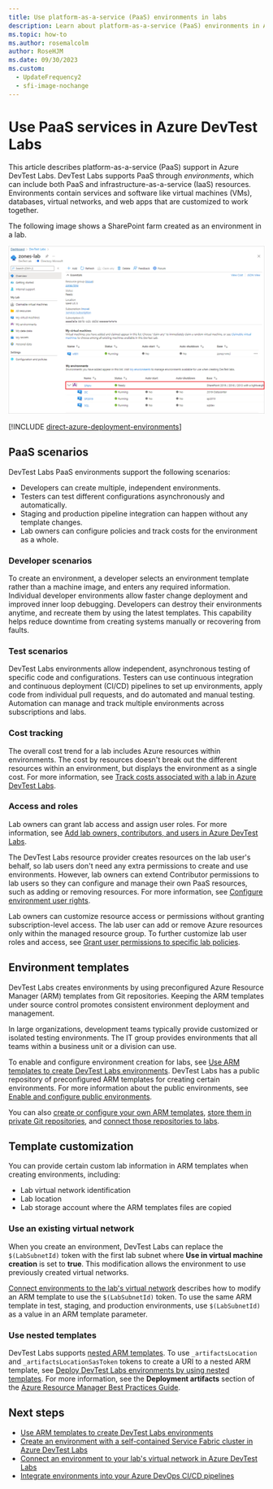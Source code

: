 ```yaml
---
title: Use platform-as-a-service (PaaS) environments in labs
description: Learn about platform-as-a-service (PaaS) environments in Azure DevTest Labs.
ms.topic: how-to
ms.author: rosemalcolm
author: RoseHJM
ms.date: 09/30/2023
ms.custom:
  - UpdateFrequency2
  - sfi-image-nochange
---
```


# Use PaaS services in Azure DevTest Labs

This article describes platform-as-a-service (PaaS) support in Azure DevTest Labs. DevTest Labs supports PaaS through *environments*, which can include both PaaS and infrastructure-as-a-service (IaaS) resources. Environments contain services and software like virtual machines (VMs), databases, virtual networks, and web apps that are customized to work together.

The following image shows a SharePoint farm created as an environment in a lab.

![Screenshot of a SharePoint environment in a lab.](media/use-paas-services/environments.png)

[!INCLUDE [direct-azure-deployment-environments](includes/direct-azure-deployment-environments.md)]  

## PaaS scenarios

DevTest Labs PaaS environments support the following scenarios:

- Developers can create multiple, independent environments.
- Testers can test different configurations asynchronously and automatically.
- Staging and production pipeline integration can happen without any template changes.
- Lab owners can configure policies and track costs for the environment as a whole.

### Developer scenarios

To create an environment, a developer selects an environment template rather than a machine image, and enters any required information. Individual developer environments allow faster change deployment and improved inner loop debugging. Developers can destroy their environments anytime, and recreate them by using the latest templates. This capability helps reduce downtime from creating systems manually or recovering from faults.

### Test scenarios

DevTest Labs environments allow independent, asynchronous testing of specific code and configurations. Testers can use continuous integration and continuous deployment (CI/CD) pipelines to set up environments, apply code from individual pull requests, and do automated and manual testing. Automation can manage and track multiple environments across subscriptions and labs.

### Cost tracking

The overall cost trend for a lab includes Azure resources within environments. The cost by resources doesn't break out the different resources within an environment, but displays the environment as a single cost. For more information, see [Track costs associated with a lab in Azure DevTest Labs](devtest-lab-configure-cost-management.md).

### Access and roles

Lab owners can grant lab access and assign user roles. For more information, see [Add lab owners, contributors, and users in Azure DevTest Labs](devtest-lab-add-devtest-user.md).

The DevTest Labs resource provider creates resources on the lab user's behalf, so lab users don't need any extra permissions to create and use environments. However, lab owners can extend Contributor permissions to lab users so they can configure and manage their own PaaS resources, such as adding or removing resources. For more information, see [Configure environment user rights](devtest-lab-create-environment-from-arm.md#configure-environment-user-rights).

Lab owners can customize resource access or permissions without granting subscription-level access. The lab user can add or remove Azure resources only within the managed resource group. To further customize lab user roles and access, see [Grant user permissions to specific lab policies](devtest-lab-grant-user-permissions-to-specific-lab-policies.md).

## Environment templates

DevTest Labs creates environments by using preconfigured Azure Resource Manager (ARM) templates from Git repositories. Keeping the ARM templates under source control promotes consistent environment deployment and management.

In large organizations, development teams typically provide customized or isolated testing environments. The IT group provides environments that all teams within a business unit or a division can use.

To enable and configure environment creation for labs, see [Use ARM templates to create DevTest Labs environments](devtest-lab-create-environment-from-arm.md). DevTest Labs has a public repository of preconfigured ARM templates for creating certain environments. For more information about the public environments, see [Enable and configure public environments](devtest-lab-create-environment-from-arm.md#configure-public-environment-settings).

You can also [create or configure your own ARM templates](devtest-lab-use-resource-manager-template.md#store-arm-templates-in-git-repositories), [store them in private Git repositories](devtest-lab-use-resource-manager-template.md#store-arm-templates-in-git-repositories), and [connect those repositories to labs](devtest-lab-use-resource-manager-template.md#store-arm-templates-in-git-repositories).

## Template customization

You can provide certain custom lab information in ARM templates when creating environments, including:

- Lab virtual network identification
- Lab location
- Lab storage account where the ARM templates files are copied
 
### Use an existing virtual network

When you create an environment, DevTest Labs can replace the `$(LabSubnetId)` token with the first lab subnet where **Use in virtual machine creation** is set to **true**. This modification allows the environment to use previously created virtual networks.

[Connect environments to the lab's virtual network](connect-environment-lab-virtual-network.md) describes how to modify an ARM template to use the `$(LabSubnetId)` token. To use the same ARM template in test, staging, and production environments, use `$(LabSubnetId)` as a value in an ARM template parameter.

### Use nested templates

DevTest Labs supports [nested ARM templates](../azure-resource-manager/templates/linked-templates.md). To use `_artifactsLocation` and `_artifactsLocationSasToken` tokens to create a URI to a nested ARM template, see [Deploy DevTest Labs environments by using nested templates](deploy-nested-template-environments.md). For more information, see the **Deployment artifacts** section of the [Azure Resource Manager Best Practices Guide](https://github.com/Azure/azure-quickstart-templates/blob/master/1-CONTRIBUTION-GUIDE/best-practices.md#deployment-artifacts-nested-templates-scripts).

## Next steps

- [Use ARM templates to create DevTest Labs environments](devtest-lab-create-environment-from-arm.md)
- [Create an environment with a self-contained Service Fabric cluster in Azure DevTest Labs](create-environment-service-fabric-cluster.md)
- [Connect an environment to your lab's virtual network in Azure DevTest Labs](connect-environment-lab-virtual-network.md)
- [Integrate environments into your Azure DevOps CI/CD pipelines](integrate-environments-devops-pipeline.md)